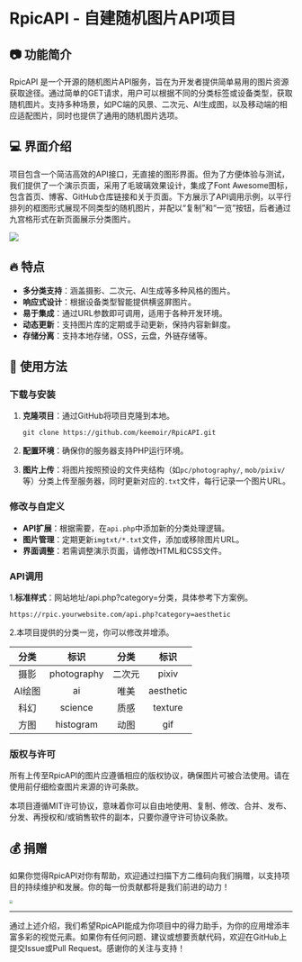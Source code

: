 # RpicAPI - 自建随机图片API项目

## 📷 功能简介

RpicAPI 是一个开源的随机图片API服务，旨在为开发者提供简单易用的图片资源获取途径。通过简单的GET请求，用户可以根据不同的分类标签或设备类型，获取随机图片。支持多种场景，如PC端的风景、二次元、AI生成图，以及移动端的相应适配图片，同时也提供了通用的随机图片选项。

## 💻 界面介绍

项目包含一个简洁高效的API接口，无直接的图形界面。但为了方便体验与测试，我们提供了一个演示页面，采用了毛玻璃效果设计，集成了Font Awesome图标，包含首页、博客、GitHub仓库链接和关于页面。下方展示了API调用示例，以平行排列的框图形式展现不同类型的随机图片，并配以“复制”和“一览”按钮，后者通过九宫格形式在新页面展示分类图片。

![](https://cdn1.origz.com/api/v3/file/get/9/rpic.png?sign=DuGJk09b8DvKecYax6k8PIbAwWxZ2ohLEFloTedIHPA%3D%3A0)

## 🔥 特点

- **多分类支持**：涵盖摄影、二次元、AI生成等多种风格的图片。
- **响应式设计**：根据设备类型智能提供横竖屏图片。
- **易于集成**：通过URL参数即可调用，适用于各种开发环境。
- **动态更新**：支持图片库的定期或手动更新，保持内容新鲜度。
- **存储分离**：支持本地存储，OSS，云盘，外链存储等。

## 🚀 使用方法

### 下载与安装

1. **克隆项目**：通过GitHub将项目克隆到本地。

   ```
   git clone https://github.com/keemoir/RpicAPI.git
   ```

2. **配置环境**：确保你的服务器支持PHP运行环境。

3. **图片上传**：将图片按照预设的文件夹结构（如`pc/photography/`, `mob/pixiv/`等）分类上传至服务器，同时更新对应的`.txt`文件，每行记录一个图片URL。

### 修改与自定义

- **API扩展**：根据需要，在`api.php`中添加新的分类处理逻辑。
- **图片管理**：定期更新`imgtxt/*.txt`文件，添加或移除图片URL。
- **界面调整**：若需调整演示页面，请修改HTML和CSS文件。

### API调用

1.**标准样式**：网站地址/api.php?category=分类，具体参考下方案例。

   ```
https://rpic.yourwebsite.com/api.php?category=aesthetic
   ```

2.本项目提供的分类一览，你可以修改并增添。

|  分类  |    标识     |  分类  |   标识    |
| :----: | :---------: | :----: | :-------: |
|  摄影  | photography | 二次元 |   pixiv   |
| AI绘图 |     ai      |  唯美  | aesthetic |
|  科幻  |   science   |  质感  |  texture  |
|  方图  |  histogram  |  动图  |    gif    |



### 版权与许可

所有上传至RpicAPI的图片应遵循相应的版权协议，确保图片可被合法使用。请在使用前仔细检查图片来源的许可条款。

本项目遵循MIT许可协议，意味着你可以自由地使用、复制、修改、合并、发布、分发、再授权和/或销售软件的副本，只要你遵守许可协议条款。

## 💰 捐赠

如果你觉得RpicAPI对你有帮助，欢迎通过扫描下方二维码向我们捐赠，以支持项目的持续维护和发展。你的每一份贡献都将是我们前进的动力！

<img src="https://cdn1.origz.com/api/v3/file/get/10/wxzsm.png?sign=0dhXZPq_HTYOW-2EXpBR5msk8RJN3lSfJprk2pD_AY8%3D%3A0" style="zoom:40%;" />

---

通过上述介绍，我们希望RpicAPI能成为你项目中的得力助手，为你的应用增添丰富多彩的视觉元素。如果你有任何问题、建议或想要贡献代码，欢迎在GitHub上提交Issue或Pull Request。感谢你的关注与支持！

